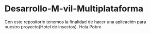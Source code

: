 # Desarrollo-M-vil-Multiplataforma
Con este repositorio tenemos la finalidad de hacer una aplicación para nuestro proyecto(Hotel de insectos).
Hola Pobre
